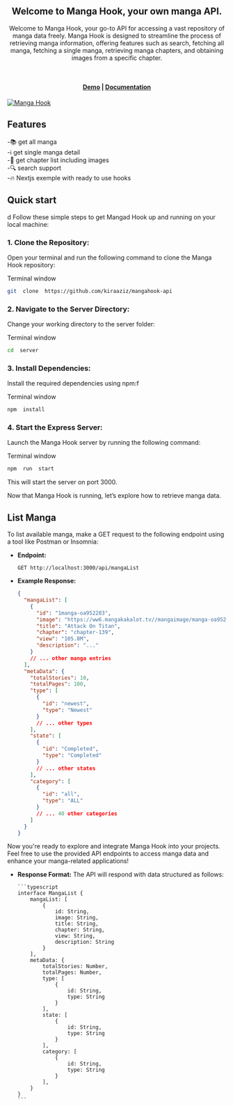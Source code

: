 <div align="center">
  <h2>
   Welcome to Manga Hook, your own manga API. </br>
  </h2>
  <p>
  Welcome to Manga Hook, your go-to API for accessing a vast repository of manga data freely. Manga Hook is designed to streamline the process of retrieving manga information, offering features such as search, fetching all manga, fetching a single manga, retrieving manga chapters, and obtaining images from a specific chapter.
  </p>
  <br />

</div>
<h4 align="center">
  <a href="https://mangahook.vercel.app">Demo</a> |
  <a href="https://mangahook-api.vercel.app">Documentation</a>
</h4>

<a href="https://mangahook.vercel.app" target="_blank" rel="noopener">
  <picture>
    <img alt="Manga Hook" src="https://mangahook-api.vercel.app/screenshot/list.png" />
  </picture>
</a>

## Features

-📚 get all manga <br/>
-ℹ️ get single manga detail <br/>
-📖 get chapter list including images <br/>
-🔍 search support <br/>
-🔥 Nextjs exemple with ready to use hooks <br/>

## Quick start

d
Follow these simple steps to get Mangad Hook up and running on your local machine:

### 1. **Clone the Repository:**

Open your terminal and run the following command to clone the Manga Hook repository:

Terminal window

```bash
git  clone  https://github.com/kiraaziz/mangahook-api
```

### 2. **Navigate to the Server Directory:**

Change your working directory to the server folder:

Terminal window

```bash
cd  server
```

### 3. **Install Dependencies:**

Install the required dependencies using npm:f

Terminal window

```bash
npm  install
```

### 4. **Start the Express Server:**

Launch the Manga Hook server by running the following command:

Terminal window

```bash
npm  run  start
```

This will start the server on port 3000.

Now that Manga Hook is running, let’s explore how to retrieve manga data.

## List Manga

To list available manga, make a GET request to the following endpoint using a tool like Postman or Insomnia:

- **Endpoint:**

  ```http
  GET http://localhost:3000/api/mangaList
  ```

- **Example Response:**

  ```json
  {
    "mangaList": [
      {
        "id": "1manga-oa952283",
        "image": "https://ww6.mangakakalot.tv//mangaimage/manga-oa952283.jpg",
        "title": "Attack On Titan",
        "chapter": "chapter-139",
        "view": "105.8M",
        "description": "..."
      }
      // ... other manga entries
    ],
    "metaData": {
      "totalStories": 10,
      "totalPages": 100,
      "type": [
        {
          "id": "newest",
          "type": "Newest"
        }
        // ... other types
      ],
      "state": [
        {
          "id": "Completed",
          "type": "Completed"
        }
        // ... other states
      ],
      "category": [
        {
          "id": "all",
          "type": "ALL"
        }
        // ... 40 other categories
      ]
    }
  }
  ```

Now you're ready to explore and integrate Manga Hook into your projects. Feel free to use the provided API endpoints to access manga data and enhance your manga-related applications!

- **Response Format:**
  The API will respond with data structured as follows:

      ```typescript
      interface MangaList {
          mangaList: [
              {
                  id: String,
                  image: String,
                  title: String,
                  chapter: String,
                  view: String,
                  description: String
              }
          ],
          metaData: {
              totalStories: Number,
              totalPages: Number,
              type: [
                  {
                      id: String,
                      type: String
                  }
              ],
              state: [
                  {
                      id: String,
                      type: String
                  }
              ],
              category: [
                  {
                      id: String,
                      type: String
                  }
              ],
          }
      }
      ```
